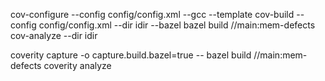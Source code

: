 
cov-configure --config config/config.xml --gcc --template
cov-build --config config/config.xml --dir idir --bazel bazel build //main:mem-defects
cov-analyze --dir idir


coverity capture -o capture.build.bazel=true -- bazel build //main:mem-defects
coverity analyze
